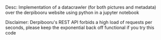 Desc: Implementation of a datacrawler (for both pictures and metadata) over the derpibooru website using python in a jupyter notebook

Disclaimer: Derpibooru's REST API forbids a high load of requests per seconds, please keep the exponential back off functional if you try this code